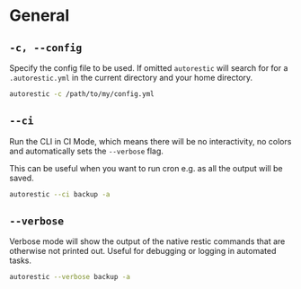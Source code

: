 # General

## `-c, --config`

Specify the config file to be used.
If omitted `autorestic` will search for for a `.autorestic.yml` in the current directory and your home directory.

```bash
autorestic -c /path/to/my/config.yml
```

## `--ci`

Run the CLI in CI Mode, which means there will be no interactivity, no colors and automatically sets the `--verbose` flag.

This can be useful when you want to run cron e.g. as all the output will be saved.

```bash
autorestic --ci backup -a
```

## `--verbose`

Verbose mode will show the output of the native restic commands that are otherwise not printed out. Useful for debugging or logging in automated tasks.

```bash
autorestic --verbose backup -a
```
